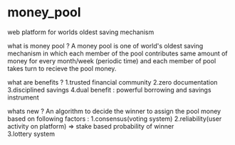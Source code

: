 # money_pool
web platform for worlds oldest saving mechanism 

what is money pool ?
A money pool is one of world's oldest saving mechanism in which each member of the pool contributes same amount of money for every month/week
(periodic time) and each member of pool takes turn to recieve the pool money.

what are benefits ?
1.trusted financial community
2.zero documentation
3.disciplined savings
4.dual benefit : powerful borrowing and savings instrument

whats new ?
An algorithm to decide the winner to assign the pool money based on following factors :
1.consensus(voting system)
2.reliability(user activity on platform)  =>  stake based probability of winner  
3.lottery system



